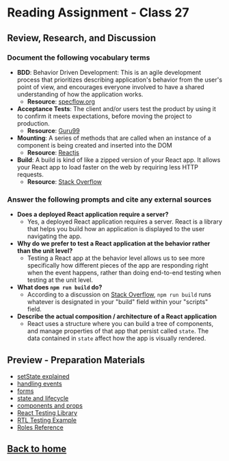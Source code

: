 # Reading Assignment - Class 27

## Review, Research, and Discussion

### Document the following vocabulary terms

- **BDD**: Behavior Driven Development: This is an agile development process that prioritizes describing application's behavior from the user's point of view, and encourages everyone involved to have a shared understanding of how the application works.
  - **Resource**: [specflow.org](https://specflow.org/bdd/)
- **Acceptance Tests**: The client and/or users test the product by using it to confirm it meets expectations, before moving the project to production.
  - **Resource**: [Guru99](https://www.guru99.com/user-acceptance-testing.html)
- **Mounting**: A series of methods that are called when an instance of a component is being created and inserted into the DOM
  - **Resource**: [Reactjs](https://reactjs.org/docs/react-component.html#mounting)
- **Build**: A build is kind of like a zipped version of your React app. It allows your React app to load faster on the web by requiring less HTTP requests.
  - **Resource**: [Stack Overflow](https://stackoverflow.com/questions/43830866/what-is-npm-run-build-in-create-react-app#:~:text=When%20a%20user%20visits%20your,the%20same%20with%20your%20JavaScript.)

### Answer the following prompts and cite any external sources

- **Does a deployed React application require a server?**
  - Yes, a deployed React application requires a server. React is a library that helps you build how an application is displayed to the user navigating the app.
- **Why do we prefer to test a React application at the behavior rather than the unit level?**
  - Testing a React app at the behavior level allows us to see more specifically how different pieces of the app are responding right when the event happens, rather than doing end-to-end testing when testing at the unit level.
- **What does `npm run build` do?**
  - According to a discussion on [Stack Overflow](https://stackoverflow.com/questions/43664200/what-is-the-difference-between-npm-install-and-npm-run-build#:~:text=npm%20run%20build%20%28%20is%20also,json%28.), `npm run build` runs whatever is designated in your "build" field within your "scripts" field.
- **Describe the actual composition / architecture of a React application**
  - React uses a structure where you can build a tree of components, and manage properties of that app that persist called `state`. The data contained in `state` affect how the app is visually rendered.

## Preview - Preparation Materials

- [setState explained](https://css-tricks.com/understanding-react-setstate/)
- [handling events](https://facebook.github.io/react/docs/handling-events.html)
- [forms](https://facebook.github.io/react/docs/forms.html)
- [state and lifecycle](https://facebook.github.io/react/docs/state-and-lifecycle.html)
- [components and props](https://facebook.github.io/react/docs/components-and-props.html)
- [React Testing Library](https://testing-library.com/docs/react-testing-library/intro/)
- [RTL Testing Example](https://thomlom.dev/beginner-guide-testing-react-apps/)
- [Roles Reference](https://developer.mozilla.org/en-US/docs/Web/Accessibility/ARIA/ARIA_Techniques#roles)

## [Back to home](https://dcalhoun286.github.io/reading-notes/)
